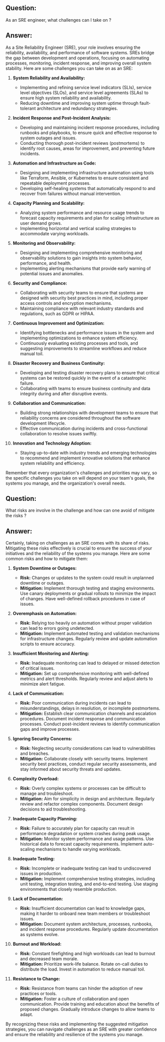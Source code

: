 ## Question:

As an SRE engineer, what challenges can I take on ?

## Answer:

As a Site Reliability Engineer (SRE), your role involves ensuring the reliability, availability, and performance of software systems. SREs bridge the gap between development and operations, focusing on automating processes, monitoring, incident response, and improving overall system stability. Here are some challenges you can take on as an SRE:

1. **System Reliability and Availability:**
   - Implementing and refining service level indicators (SLIs), service level objectives (SLOs), and service level agreements (SLAs) to ensure high system reliability and availability.
   - Reducing downtime and improving system uptime through fault-tolerant architecture and redundancy strategies.

2. **Incident Response and Post-Incident Analysis:**
   - Developing and maintaining incident response procedures, including runbooks and playbooks, to ensure quick and effective response to system outages and issues.
   - Conducting thorough post-incident reviews (postmortems) to identify root causes, areas for improvement, and preventing future incidents.

3. **Automation and Infrastructure as Code:**
   - Designing and implementing infrastructure automation using tools like Terraform, Ansible, or Kubernetes to ensure consistent and repeatable deployment processes.
   - Developing self-healing systems that automatically respond to and recover from failures without manual intervention.

4. **Capacity Planning and Scalability:**
   - Analyzing system performance and resource usage trends to forecast capacity requirements and plan for scaling infrastructure as user demand grows.
   - Implementing horizontal and vertical scaling strategies to accommodate varying workloads.

5. **Monitoring and Observability:**
   - Designing and implementing comprehensive monitoring and observability solutions to gain insights into system behavior, performance, and health.
   - Implementing alerting mechanisms that provide early warning of potential issues and anomalies.

6. **Security and Compliance:**
   - Collaborating with security teams to ensure that systems are designed with security best practices in mind, including proper access controls and encryption mechanisms.
   - Maintaining compliance with relevant industry standards and regulations, such as GDPR or HIPAA.

7. **Continuous Improvement and Optimization:**
   - Identifying bottlenecks and performance issues in the system and implementing optimizations to enhance system efficiency.
   - Continuously evaluating existing processes and tools, and suggesting improvements to streamline workflows and reduce manual toil.

8. **Disaster Recovery and Business Continuity:**
   - Developing and testing disaster recovery plans to ensure that critical systems can be restored quickly in the event of a catastrophic failure.
   - Collaborating with teams to ensure business continuity and data integrity during and after disruptive events.

9. **Collaboration and Communication:**
   - Building strong relationships with development teams to ensure that reliability concerns are considered throughout the software development lifecycle.
   - Effective communication during incidents and cross-functional collaboration to resolve issues swiftly.

10. **Innovation and Technology Adoption:**
    - Staying up-to-date with industry trends and emerging technologies to recommend and implement innovative solutions that enhance system reliability and efficiency.

Remember that every organization's challenges and priorities may vary, so the specific challenges you take on will depend on your team's goals, the systems you manage, and the organization's overall needs.

## Question:

What risks are involve in the challenge and how can one avoid of mitigate the risks ?

## Answer:

Certainly, taking on challenges as an SRE comes with its share of risks. Mitigating these risks effectively is crucial to ensure the success of your initiatives and the reliability of the systems you manage. Here are some common risks and how to mitigate them:

1. **System Downtime or Outages:**
   - **Risk:** Changes or updates to the system could result in unplanned downtime or outages.
   - **Mitigation:** Implement thorough testing and staging environments. Use canary deployments or gradual rollouts to minimize the impact of changes. Have well-defined rollback procedures in case of issues.

2. **Overemphasis on Automation:**
   - **Risk:** Relying too heavily on automation without proper validation can lead to errors going undetected.
   - **Mitigation:** Implement automated testing and validation mechanisms for infrastructure changes. Regularly review and update automation scripts to ensure accuracy.

3. **Insufficient Monitoring and Alerting:**
   - **Risk:** Inadequate monitoring can lead to delayed or missed detection of critical issues.
   - **Mitigation:** Set up comprehensive monitoring with well-defined metrics and alert thresholds. Regularly review and adjust alerts to minimize alert fatigue.

4. **Lack of Communication:**
   - **Risk:** Poor communication during incidents can lead to misunderstandings, delays in resolution, or incomplete postmortems.
   - **Mitigation:** Establish clear communication channels and escalation procedures. Document incident response and communication processes. Conduct post-incident reviews to identify communication gaps and improve processes.

5. **Ignoring Security Concerns:**
   - **Risk:** Neglecting security considerations can lead to vulnerabilities and breaches.
   - **Mitigation:** Collaborate closely with security teams. Implement security best practices, conduct regular security assessments, and stay informed about security threats and updates.

6. **Complexity Overload:**
   - **Risk:** Overly complex systems or processes can be difficult to manage and troubleshoot.
   - **Mitigation:** Aim for simplicity in design and architecture. Regularly review and refactor complex components. Document design decisions to aid troubleshooting.

7. **Inadequate Capacity Planning:**
   - **Risk:** Failure to accurately plan for capacity can result in performance degradation or system crashes during peak usage.
   - **Mitigation:** Monitor system performance and usage patterns. Use historical data to forecast capacity requirements. Implement auto-scaling mechanisms to handle varying workloads.

8. **Inadequate Testing:**
   - **Risk:** Incomplete or inadequate testing can lead to undiscovered issues in production.
   - **Mitigation:** Implement comprehensive testing strategies, including unit testing, integration testing, and end-to-end testing. Use staging environments that closely resemble production.

9. **Lack of Documentation:**
   - **Risk:** Insufficient documentation can lead to knowledge gaps, making it harder to onboard new team members or troubleshoot issues.
   - **Mitigation:** Document system architecture, processes, runbooks, and incident response procedures. Regularly update documentation as systems evolve.

10. **Burnout and Workload:**
    - **Risk:** Constant firefighting and high workloads can lead to burnout and decreased team morale.
    - **Mitigation:** Prioritize work-life balance. Rotate on-call duties to distribute the load. Invest in automation to reduce manual toil.

11. **Resistance to Change:**
    - **Risk:** Resistance from teams can hinder the adoption of new practices or tools.
    - **Mitigation:** Foster a culture of collaboration and open communication. Provide training and education about the benefits of proposed changes. Gradually introduce changes to allow teams to adapt.

By recognizing these risks and implementing the suggested mitigation strategies, you can navigate challenges as an SRE with greater confidence and ensure the reliability and resilience of the systems you manage.